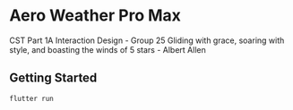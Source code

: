 # Aero Weather Pro Max

CST Part 1A Interaction Design - Group 25
Gliding with grace, soaring with style, and boasting the winds of 5 stars - Albert Allen

## Getting Started

`flutter run`
